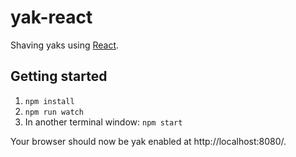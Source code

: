 yak-react
=========

Shaving yaks using [React](https://facebook.github.io/react/).

Getting started
---------------

1. `npm install`
2. `npm run watch`
3. In another terminal window: `npm start`

Your browser should now be yak enabled at http://localhost:8080/.